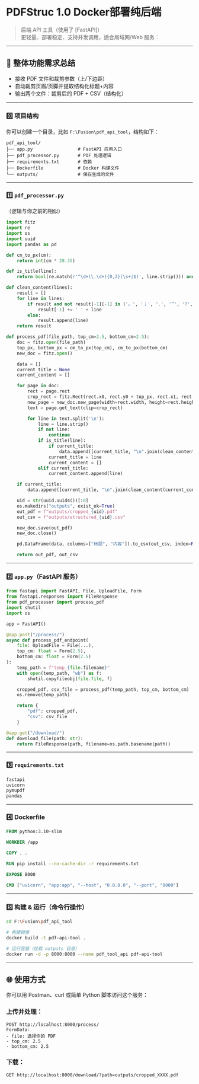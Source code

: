 # PDFStruc 1.0 Docker部署纯后端

> 后端 API 工具（使用了 [FastAPI]）  
> 更轻量、部署稳定、支持并发调用，适合局域网/Web 服务：  

---

## 🧩 整体功能需求总结

- 接收 PDF 文件和裁剪参数（上/下边距）
- 自动裁剪页眉/页脚并提取结构化标题+内容
- 输出两个文件：裁剪后的 PDF + CSV（结构化）

---

### 0️⃣ 项目结构

你可以创建一个目录，比如 `F:\Fusion\pdf_api_tool`，结构如下：

```
pdf_api_tool/
├── app.py                 # FastAPI 应用入口
├── pdf_processor.py       # PDF 处理逻辑
├── requirements.txt       # 依赖
├── Dockerfile             # Docker 构建文件
└── outputs/               # 保存生成的文件
```

---

### 1️⃣ `pdf_processor.py`

（逻辑与你之前的相似）

```python
import fitz
import re
import os
import uuid
import pandas as pd

def cm_to_px(cm):
    return int(cm * 28.35)

def is_title(line):
    return bool(re.match(r'^\d+(\.\d+){0,2}(\s+|$)', line.strip())) and len(line.strip()) <= 50

def clean_content(lines):
    result = []
    for line in lines:
        if result and not result[-1][-1] in ('。', '；', '.', '”', '?', '!'):
            result[-1] += ' ' + line
        else:
            result.append(line)
    return result

def process_pdf(file_path, top_cm=2.5, bottom_cm=2.5):
    doc = fitz.open(file_path)
    top_px, bottom_px = cm_to_px(top_cm), cm_to_px(bottom_cm)
    new_doc = fitz.open()

    data = []
    current_title = None
    current_content = []

    for page in doc:
        rect = page.rect
        crop_rect = fitz.Rect(rect.x0, rect.y0 + top_px, rect.x1, rect.y1 - bottom_px)
        new_page = new_doc.new_page(width=rect.width, height=rect.height - top_px - bottom_px)
        text = page.get_text(clip=crop_rect)

        for line in text.split('\n'):
            line = line.strip()
            if not line:
                continue
            if is_title(line):
                if current_title:
                    data.append([current_title, "\n".join(clean_content(current_content))])
                current_title = line
                current_content = []
            elif current_title:
                current_content.append(line)

    if current_title:
        data.append([current_title, "\n".join(clean_content(current_content))])

    uid = str(uuid.uuid4())[:8]
    os.makedirs("outputs", exist_ok=True)
    out_pdf = f"outputs/cropped_{uid}.pdf"
    out_csv = f"outputs/structured_{uid}.csv"

    new_doc.save(out_pdf)
    new_doc.close()

    pd.DataFrame(data, columns=["标题", "内容"]).to_csv(out_csv, index=False, encoding='utf-8-sig')

    return out_pdf, out_csv
```

---

### 2️⃣ `app.py`（FastAPI 服务）

```python
from fastapi import FastAPI, File, UploadFile, Form
from fastapi.responses import FileResponse
from pdf_processor import process_pdf
import shutil
import os

app = FastAPI()

@app.post("/process/")
async def process_pdf_endpoint(
    file: UploadFile = File(...),
    top_cm: float = Form(2.5),
    bottom_cm: float = Form(2.5)
):
    temp_path = f"temp_{file.filename}"
    with open(temp_path, "wb") as f:
        shutil.copyfileobj(file.file, f)

    cropped_pdf, csv_file = process_pdf(temp_path, top_cm, bottom_cm)
    os.remove(temp_path)

    return {
        "pdf": cropped_pdf,
        "csv": csv_file
    }

@app.get("/download/")
def download_file(path: str):
    return FileResponse(path, filename=os.path.basename(path))
```

---

### 3️⃣ `requirements.txt`

```txt
fastapi
uvicorn
pymupdf
pandas
```

---

### 4️⃣ Dockerfile

```Dockerfile
FROM python:3.10-slim

WORKDIR /app

COPY . .

RUN pip install --no-cache-dir -r requirements.txt

EXPOSE 8000

CMD ["uvicorn", "app:app", "--host", "0.0.0.0", "--port", "8000"]
```

---

### 5️⃣ 构建 & 运行（命令行操作）

```bash
cd F:\Fusion\pdf_api_tool

# 构建镜像
docker build -t pdf-api-tool .

# 运行容器（挂载 outputs 目录）
docker run -d -p 8000:8000 --name pdf_tool_api pdf-api-tool
```

---

## 🌐 使用方式

你可以用 Postman、curl 或简单 Python 脚本访问这个服务：

### 上传并处理：
```
POST http://localhost:8000/process/
FormData:
- file: 选择你的 PDF
- top_cm: 2.5
- bottom_cm: 2.5
```

### 下载：
```
GET http://localhost:8000/download/?path=outputs/cropped_XXXX.pdf
```
